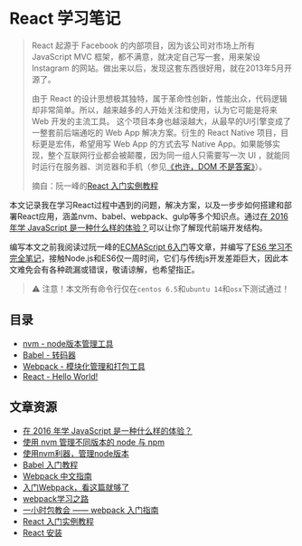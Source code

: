 # React 学习笔记

> React 起源于 Facebook 的内部项目，因为该公司对市场上所有 JavaScript MVC 框架，都不满意，就决定自己写一套，用来架设 Instagram 的网站。做出来以后，发现这套东西很好用，就在2013年5月开源了。
>
> 由于 React 的设计思想极其独特，属于革命性创新，性能出众，代码逻辑却非常简单。所以，越来越多的人开始关注和使用，认为它可能是将来 Web 开发的主流工具。 这个项目本身也越滚越大，从最早的UI引擎变成了一整套前后端通吃的 Web App 解决方案。衍生的 React Native 项目，目标更是宏伟，希望用写 Web App 的方式去写 Native App。如果能够实现，整个互联网行业都会被颠覆，因为同一组人只需要写一次 UI ，就能同时运行在服务器、浏览器和手机（参见[《也许，DOM 不是答案》](http://www.ruanyifeng.com/blog/2015/02/future-of-dom.html)）。
>
> 摘自：阮一峰的[React 入门实例教程](http://www.ruanyifeng.com/blog/2015/03/react.html)

本文记录我在学习React过程中遇到的问题，解决方案，以及一步步如何搭建和部署React应用，涵盖nvm、babel、webpack、gulp等多个知识点。通过[在 2016 年学 JavaScript 是一种什么样的体验？](https://www.oschina.net/news/77853/how-about-learn-javascript-at-2016)可以让你了解现代前端开发结构。

编写本文之前我阅读过阮一峰的[ECMAScript 6入门](http://es6.ruanyifeng.com/)等文章，并编写了[ES6 学习不完全笔记](https://github.com/maosong/ES6-Learning-notes)，接触Node.js和ES6仅一周时间，它们与传统js开发差距巨大，因此本文难免会有各种疏漏或错误，敬请谅解，也希望指正。

> ⚠️ 注意！本文所有命令行仅在`centos 6.5`和`ubuntu 14`和`osx`下测试通过！

## 目录

- [nvm - node版本管理工具](nvm.md)
- [Babel - 转码器](babel.md)
- [Webpack - 模块化管理和打包工具](webpack.md)
- [React - Hello World!](react_hello_world.md)

## 文章资源

- [在 2016 年学 JavaScript 是一种什么样的体验？](https://www.oschina.net/news/77853/how-about-learn-javascript-at-2016)
- [使用 nvm 管理不同版本的 node 与 npm](http://www.tuicool.com/articles/Vzquy2)
- [使用nvm利器，管理node版本](http://www.cnblogs.com/kongxianghai/p/5660101.html)
- [Babel 入门教程](http://www.ruanyifeng.com/blog/2016/01/babel.html)
- [Webpack 中文指南](http://webpackdoc.com/index.html)
- [入门Webpack，看这篇就够了](http://www.jianshu.com/p/42e11515c10f)
- [webpack学习之路](https://github.com/wangning0/Autumn_Ning_Blog/blob/master/blogs/3-12/webpack.md)
- [一小时包教会 —— webpack 入门指南](http://www.w2bc.com/Article/50764)
- [React 入门实例教程](http://www.ruanyifeng.com/blog/2015/03/react.html)
- [React 安装](http://www.runoob.com/react/react-install.html)
